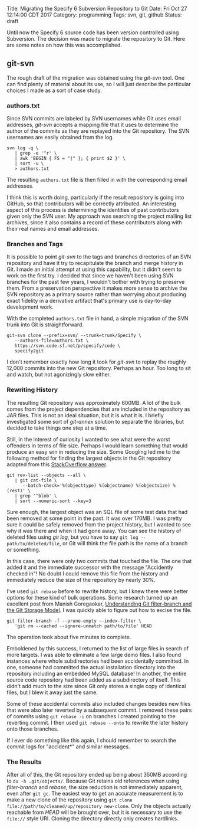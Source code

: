 Title: Migrating the Specify 6 Subversion Repository to Git
Date: Fri Oct 27 12:14:00 CDT 2017
Category: programming
Tags: svn, git, github
Status: draft

Until now the Specify 6 source code has been version controlled using
Subversion. The decision was made to migrate the repository to
Git. Here are some notes on how this was accomplished.

## git-svn

The rough draft of the migration was obtained using the *git-svn*
tool. One can find plenty of material about its use, so I will just
describe the particular choices I made as a sort of case study.

### authors.txt

Since SVN commits are labeled by SVN usernames while Git uses email
addresses, *git-svn* accepts a mapping file that it uses to determine
the author of the commits as they are replayed into the Git
repository. The SVN usernames are easily obtained from the log.

```
svn log -q \
   | grep -e '^r' \
   | awk 'BEGIN { FS = "|" }; { print $2 }' \
   | sort -u \
   > authors.txt
```

The resulting `authors.txt` file is then filled in with the
corresponding email addresses.

I think this is worth doing, particularly if the result repository is
going into GitHub, so that contributors will be correctly
attributed. An interesting aspect of this process is determining the
identities of past contributors given only the SVN user. My approach
was searching the project mailing list archives, since it also contains a
record of these contributors along with their real names and email
addresses.

### Branches and Tags

It is possible to point *git-svn* to the tags and branches directories
of an SVN repository and have it try to recapitulate the branch and
merge history in Git. I made an initial attempt at using this
capability, but it didn't seem to work on the first try. I decided
that since we haven't been using SVN branches for the past few years,
I wouldn't bother with trying to preserve them. From a preservation
perspective it makes more sense to archive the SVN repository
as a primary source rather than worrying about producing exact
fidelity in a derivative artifact that's primary use is day-to-day
development work.

With the completed `authors.txt` file in hand, a simple migration of
the SVN trunk into Git is straightforward.

```
git-svn clone --prefix=svn/ --trunk=trunk/Specify \
   --authors-file=authors.txt \
   https://svn.code.sf.net/p/specify/code \
   specify2git
```

I don't remember exactly how long it took for *git-svn* to replay the
roughly 12,000 commits into the new Git repository. Perhaps an
hour. Too long to sit and watch, but not agonizingly slow either.

### Rewriting History

The resulting Git repository was approximately 600MB. A lot of the
bulk comes from the project dependencies that are included in the
repository as JAR files. This is not an ideal situation, but it is
what it is. I briefly investigated some sort of *git-annex* solution
to separate the libraries, but decided to take things one step at a
time.

Still, in the interest of curiosity I wanted to see what were the
worst offenders in terms of file size. Perhaps I would learn something
that would produce an easy win in reducing the size. Some Googling led
me to the following method for finding the largest objects in the Git
repository adapted from
this [StackOverflow answer](https://stackoverflow.com/a/42544963).

```
git rev-list --objects --all \
   | git cat-file \
      --batch-check='%(objecttype) %(objectname) %(objectsize) %(rest)' \
   | grep '^blob' \
   | sort --numeric-sort --key=3 
```

Sure enough, the largest object was an SQL file of some test data that
had been removed at some point in the past. It was over 170MB. I was
pretty sure it could be safely removed from the project history, but I
wanted to see why it was there and when it had gone away. You can see
the history of deleted files using *git log*, but you have to say `git
log -- path/to/deleted/file`, or Git will think the file path is the
name of a branch or something.

In this case, there were only two commits that touched the file. The
one that added it and the immediate successor with the message
"Accidently checked in"! No doubt I could remove this file from the
history and immediately reduce the size of the repository by nearly
30%.

I've used `git rebase` before to rewrite history, but I knew there
were better options for these kind of bulk operations. Some research
turned up an excellent post from Manish
Goregaokar,
[Understanding Git filter-branch and the Git Storage Model](https://manishearth.github.io/blog/2017/03/05/understanding-git-filter-branch/). I
was quickly able to figure out how to excise the file.

```
git filter-branch -f --prune-empty --index-filter \
   'git rm --cached --ignore-unmatch path/to/file' HEAD
```

The operation took about five minutes to complete. 

Emboldened by this success, I returned to the list of large files in
search of more targets. I was able to eliminate a few large demo
files. I also found instances where whole subdirectories had been
accidentally committed. In one, someone had committed the actual
installation directory into the repository including an embedded
MySQL database! In another, the entire source code repository had been
added as a subdirectory of itself. This didn't add much to the size
since Git only stores a single copy of identical files, but I blew it
away just the same.

Some of these accidental commits also included changes besides new
files that were also later reverted by a subsequent commit. I
removed these pairs of commits using `git rebase -i` on branches I
created pointing to the reverting commit. I then used `git rebase
--onto` to rewrite the later history onto those branches.

If I ever do something like this again, I should remember to search
the commit logs for "accident*" and similar messages.

### The Results

After all of this, the Git repository ended up being about 350MB
according to `du -h .git/objects/`. Because Git retains old references
when using *filter-branch* and *rebase*, the size reduction is not
immediately apparent, even after `git gc`. The easiest way to get an
accurate measurement is to make a new clone of the repository using
`git clone file://path/to/cleaned/up/repository new-clone`. Only the
objects actually reachable from *HEAD* will be brought over, but it is
necessary to use the `file://` style URI. Cloning the directory
directly only creates hardlinks.
